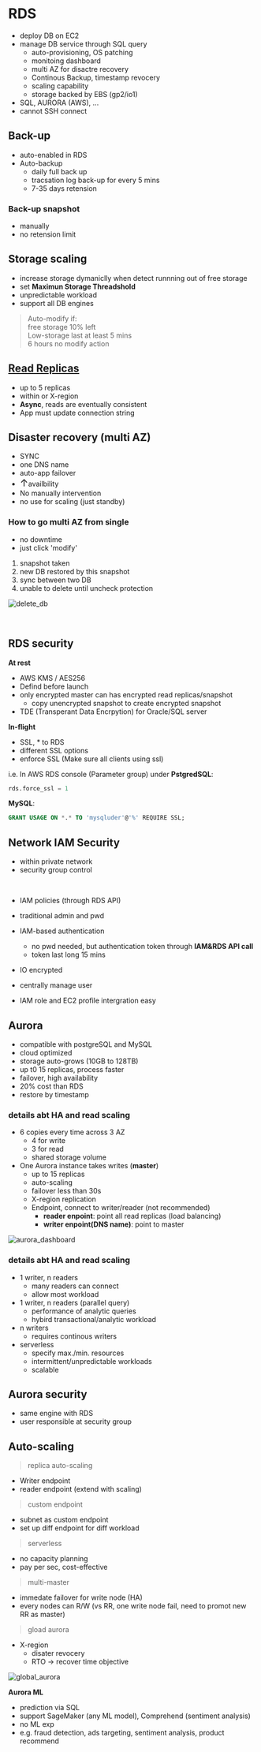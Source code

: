 <link href = "style.css" rel = "stylesheet">

# RDS #

- deploy DB on EC2
-  manage DB service through SQL query
   -  auto-provisioning, OS patching
   -  monitoing dashboard
   -  multi AZ for disactre recovery
   -  Continous Backup, timestamp revocery
   -  scaling capability
   -  storage backed by EBS (gp2/io1)
-  SQL, AURORA (AWS), ...
-  cannot SSH connect

## Back-up ##
- auto-enabled in RDS
- Auto-backup
  - daily full back up
  - tracsation log back-up for every 5 mins
  - 7-35 days retension
### Back-up snapshot ###
- manually
- no retension limit

## Storage scaling ##
- increase storage dymaniclly when detect runnning out of free storage
- set **Maximun Storage Threadshold** 
- <g>unpredictable workload
- <g>support all DB engines</g>

> Auto-modify if:\
> free storage 10% left\
> Low-storage last at least 5 mins\
> 6 hours no modify action

## [Read Replicas](https://aws.amazon.com/tw/rds/features/read-replicas/) ##
- up to 5 replicas
- within or X-region
- **Async**, reads are eventually consistent
- App must update connection string 

## Disaster recovery (multi AZ)
- SYNC
- one DNS name
- auto-app failover
- <l style = ' font-size : 15pt'>↑</l>availbility
- No manually intervention
- no use for scaling (just standby)

### <cy> How to go multi AZ from single </cy> ###

- no downtime
- just click 'modify'
1. snapshot taken
2. new DB restored by this snapshot
3. sync between two DB
4. unable to delete until uncheck protection
   
![delete_db](assets/delete_DB.png)

<br>

## RDS security ##

**At rest**
- AWS KMS / AES256 
- Defind before launch
- only encrypted master can has encrypted read replicas/snapshot
  - copy unencrypted snapshot to create encrypted snapshot
- TDE (Transperant Data Encrpytion) for Oracle/SQL server

**In-flight**
- SSL, * to RDS
- different SSL options
- enforce SSL (Make sure all clients using ssl)

i.e. In AWS RDS console (Parameter group) under **PstgredSQL**:
```SQL
rds.force_ssl = 1
```
**MySQL**:
```sql
GRANT USAGE ON *.* TO 'mysqluder'@'%' REQUIRE SSL;
```

## Network IAM Security ##

- within private network
- security group control

<br>

- IAM policies (through RDS API)
- traditional admin and pwd
- IAM-based authentication 
  - no pwd needed, but authentication token through **IAM&RDS API call**
  - token last long 15 mins

- <g> IO encrypted
- <g>centrally manage user
- <g>IAM role and EC2 profile intergration easy

## <b>Aurora</b> ##

- compatible with <hl>postgreSQL and MySQL</hl>
- cloud optimized
- storage auto-grows (10GB to 128TB)
- up t0 15 replicas, process faster
- failover, high availability
- 20% cost than RDS
- restore by timestamp

### <bl>details abt HA and read scaling</bl> ###

- 6 copies every time across 3 AZ
  - 4 for write
  - 3 for read
  - shared storage volume
-  One Aurora instance takes writes (**master**)
   -  up to 15 replicas
   -  auto-scaling
   -  failover less than 30s
   -  X-region replication
   -  Endpoint, connect to writer/reader (not recommended)
      -  **reader enpoint**: point all read replicas (load balancing)
      -  **writer enpoint(DNS name)**: point to master

![aurora_dashboard](assets/aurora_db.png)

### <bl>details abt HA and read scaling</bl> ###

- 1 writer, n readers
  - many readers can connect
  - allow most workload
- 1 writer, n readers (parallel query)
  - performance of analytic queries
  - hybird transactional/analytic workload
- n writers
  - requires continous writers
- serverless
  - specify max./min. resources
  - intermittent/unpredictable workloads
  - scalable

## <o>Aurora security</o> ##

- same engine with RDS
- user responsible at security group

## <cy>Auto-scaling</cy> ##
> replica auto-scaling
- Writer endpoint
- reader endpoint (extend with scaling)
> custom endpoint
- subnet as custom endpoint
- set up diff endpoint for diff workload
> serverless
- <g>no capacity planning
- pay per sec, <g>cost-effective
> multi-master
- immedate failover for write node (HA)
- every nodes can R/W (vs RR, one write node fail, need to promot new RR as master)
> gload aurora
- X-region
  - disater revocery
  - RTO -> recover time objective

![global_aurora](assets/globalAurora.png)

**Aurora ML**

- prediction via SQL
- support SageMaker (any ML model), Comprehend (sentiment analysis)
- <g>no ML exp
- e.g. fraud detection, ads targeting, sentiment analysis, product recommend